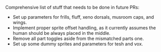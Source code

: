 Comprehensive list of stuff that needs to be done in future PRs:

- Set up parameters for frills, fluff, xeno dorsals, musroom caps, and wings.
- Implement proper sprite offset handling, as it currently assumes the human should be always placed in the middle.
- Remove all part toggles aside from the mismatched parts one.
- Set up some dummy sprites and parameters for tesh and vox.
